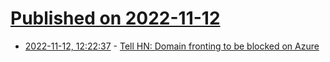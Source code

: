 # [Published on 2022-11-12](index.md)

* [2022-11-12, 12:22:37](https://news.ycombinator.com/item?id=33572390) - [Tell HN: Domain fronting to be blocked on Azure](https://news.ycombinator.com/item?id=33572390)

